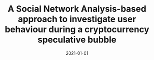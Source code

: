 ---
title: 'A Social Network Analysis-based approach to investigate user behaviour during a cryptocurrency speculative bubble'
collection: publications
permalink: /publication/2021-01-01-Journal of Information Science-A-Social.md
excerpt: 'G. Bonifazi, E.  Corradini, D.  Ursino, L.  Virgili'
date: 2021-01-01
venue: 'Journal of Information Science'
link: 'https://doi.org/10.1177/01655515211047428'
location: 'Polytechnic University of Marche'
---